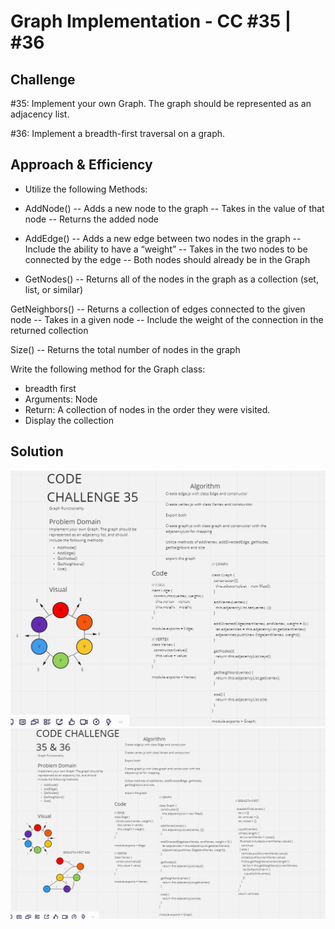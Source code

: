 # Graph Implementation - CC #35 | #36

## Challenge
#35: Implement your own Graph. The graph should be represented as an adjacency list.

#36: Implement a breadth-first traversal on a graph.

## Approach & Efficiency
- Utilize the following Methods:

- AddNode()
-- Adds a new node to the graph
-- Takes in the value of that node
-- Returns the added node

- AddEdge()
-- Adds a new edge between two nodes in the graph
-- Include the ability to have a “weight”
-- Takes in the two nodes to be connected by the edge
-- Both nodes should already be in the Graph

- GetNodes()
-- Returns all of the nodes in the graph as a collection (set, list, or similar)

GetNeighbors()
-- Returns a collection of edges connected to the given node
-- Takes in a given node
-- Include the weight of the connection in the returned collection

Size()
-- Returns the total number of nodes in the graph

Write the following method for the Graph class:

- breadth first
- Arguments: Node
- Return: A collection of nodes in the order they were visited.
- Display the collection

## Solution
![WhiteBoard](CC35.PNG)
![WhiteBoard](CC36.PNG)